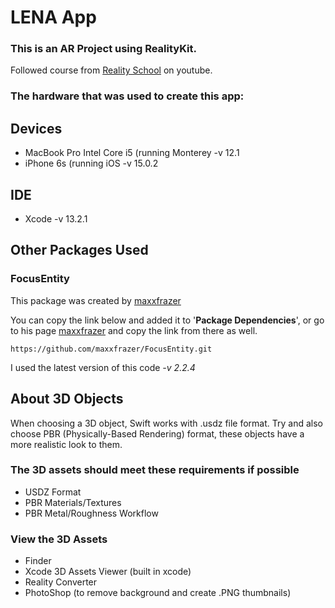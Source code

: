 # LENA App
### This is an AR Project using RealityKit.
Followed course from [Reality School](https://www.youtube.com/watch?v=iuzqdw8gfzQ&list=PLBv1NzmBcY51F-pdOIywpndccaB21NTid&index=1) on youtube.

### The hardware that was used to create this app:
## Devices
- MacBook Pro Intel Core i5 (running Monterey -v 12.1
- iPhone 6s (running iOS -v 15.0.2

## IDE
- Xcode -v 13.2.1

## Other Packages Used
### FocusEntity
This package was created by [maxxfrazer](https://github.com/maxxfrazer/FocusEntity)

You can copy the link below and added it to '**Package Dependencies**', or go to his page [maxxfrazer](https://github.com/maxxfrazer/FocusEntity) and copy the link from there as well.
```
https://github.com/maxxfrazer/FocusEntity.git
```
I used the latest version of this code *-v 2.2.4*

## About 3D Objects
When choosing a 3D object, Swift works with .usdz file format. Try and also choose PBR (Physically-Based Rendering) format, these objects have a more realistic look to them.

### The 3D assets should meet these requirements if possible
- USDZ Format
- PBR Materials/Textures
- PBR Metal/Roughness Workflow

### View the 3D Assets
- Finder
- Xcode 3D Assets Viewer (built in xcode)
- Reality Converter
- PhotoShop (to remove background and create .PNG thumbnails)

